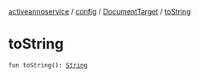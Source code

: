 [activeannoservice](../../index.md) / [config](../index.md) / [DocumentTarget](index.md) / [toString](./to-string.md)

# toString

`fun toString(): `[`String`](https://kotlinlang.org/api/latest/jvm/stdlib/kotlin/-string/index.html)
